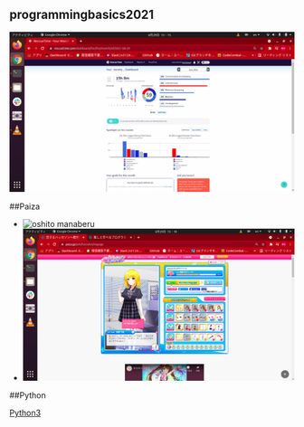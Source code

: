 ## programmingbasics2021

![Rescuetime](./image/p1.png)

##Paiza

- ![oshito manaberu](./image/p11.png)
- ![恋するハッカソン](./image/p3.png)

##Python

[Python3](https://github.com/itc-n21019/lesson.git)
